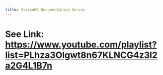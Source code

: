 ```yaml
---
title: VisionOS Documentation Series
---
```


# See Link:  https://www.youtube.com/playlist?list=PLhza3Olgwt8n67KLNCG4z3l2a2G4L1B7n
